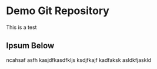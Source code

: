 # Demo Git Repository

This is a test

## Ipsum Below

ncahsaf asfh kasjdfkasdfkljs  ksdjfkajf kadfaksk asldkfjaskld
